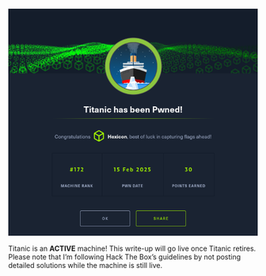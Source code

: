 ![Titanic](Titanic_images/pwned.png)

Titanic is an **ACTIVE** machine! This write-up will go live once Titanic retires.
Please note that I’m following Hack The Box’s guidelines by not posting detailed solutions while the machine is still live.
